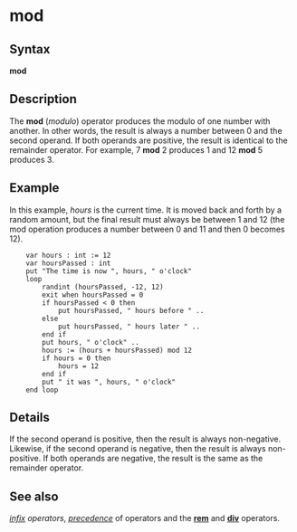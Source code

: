
# mod

## Syntax
**mod**

## Description
The **mod** (_modulo_) operator produces the modulo of one number with another. In other words, the result is always a number between 0 and the second operand. If both operands are positive, the result is identical to the remainder operator. For example, 7 **mod** 2 produces 1 and 12 **mod** 5 produces 3.


## Example
In this example, _hours_ is the current time. It is moved back and forth by a random amount, but the final result must always be between 1 and 12 (the mod operation produces a number between 0 and 11 and then 0 becomes 12).

        var hours : int := 12
        var hoursPassed : int
        put "The time is now ", hours, " o'clock"
        loop
            randint (hoursPassed, -12, 12)
            exit when hoursPassed = 0
            if hoursPassed < 0 then 
                put hoursPassed, " hours before " ..
            else
                put hoursPassed, " hours later " ..
            end if
            put hours, " o'clock" ..
            hours := (hours + hoursPassed) mod 12
            if hours = 0 then 
                hours = 12
            end if
            put " it was ", hours, " o'clock"
        end loop
## Details
If the second operand is positive, then the result is always non-negative. Likewise, if the second operand is negative, then the result is always non-positive. If both  operands are negative, the result is the same as the remainder operator.


## See also
_[infix](infix.html) operators_, _[precedence](precedence.html)_ of operators and the **[rem](rem.html)** and **[div](div.html)** operators.

